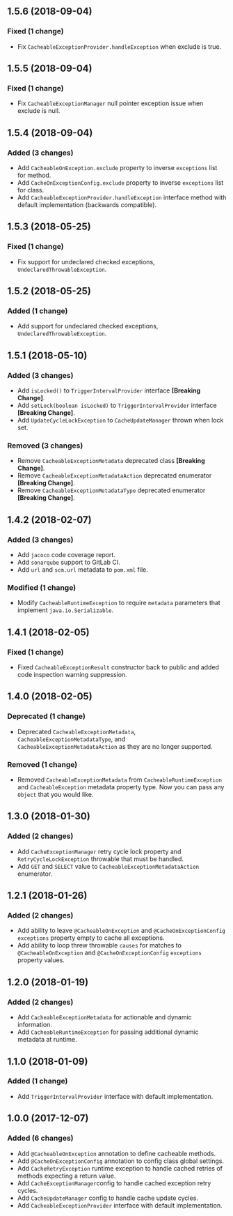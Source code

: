## 1.5.6 (2018-09-04)

### Fixed (1 change)

- Fix `CacheableExceptionProvider.handleException` when exclude is true.

## 1.5.5 (2018-09-04)

### Fixed (1 change)

- Fix `CacheableExceptionManager` null pointer exception issue when exclude is null.

## 1.5.4 (2018-09-04)

### Added (3 changes)

- Add `CacheableOnException.exclude` property to inverse `exceptions` list for method.
- Add `CacheOnExceptionConfig.exclude` property to inverse `exceptions` list for class.
- Add `CacheableExceptionProvider.handleException` interface method with default implementation (backwards compatible).

## 1.5.3 (2018-05-25)

### Fixed (1 change)

- Fix support for undeclared checked exceptions, `UndeclaredThrowableException`.

## 1.5.2 (2018-05-25)

### Added (1 change)

- Add support for undeclared checked exceptions, `UndeclaredThrowableException`.

## 1.5.1 (2018-05-10)

### Added (3 changes)

- Add `isLocked()` to `TriggerIntervalProvider` interface **[Breaking Change]**.
- Add `setLock(boolean isLocked)` to `TriggerIntervalProvider` interface **[Breaking Change]**.
- Add `UpdateCycleLockException` to `CacheUpdateManager` thrown when lock set.

### Removed (3 changes)

- Remove `CacheableExceptionMetadata` deprecated class **[Breaking Change]**.
- Remove `CacheableExceptionMetadataAction` deprecated enumerator **[Breaking Change]**.
- Remove `CacheableExceptionMetadataType` deprecated enumerator **[Breaking Change]**.

## 1.4.2 (2018-02-07)

### Added (3 changes)

- Add `jacoco` code coverage report.
- Add `sonarqube` support to GitLab CI.
- Add `url` and `scm.url` metadata to `pom.xml` file.

### Modified (1 change)

- Modify `CacheableRuntimeException` to require `metadata` parameters that implement `java.io.Serializable`.

## 1.4.1 (2018-02-05)

### Fixed (1 change)

- Fixed `CacheableExceptionResult` constructor back to public and added code inspection warning suppression.

## 1.4.0 (2018-02-05)

### Deprecated (1 change)

- Deprecated `CacheableExceptionMetadata`, `CacheableExceptionMetadataType`, and `CacheableExceptionMetadataAction` as they are no longer supported.

### Removed (1 change)

- Removed `CacheableExceptionMetadata` from `CacheableRuntimeException` and `CacheableException` metadata property type. Now you can pass any `Object` that you would like.

## 1.3.0 (2018-01-30)

### Added (2 changes)

- Add `CacheExceptionManager` retry cycle lock property and `RetryCycleLockException` throwable that must be handled.
- Add `GET` and `SELECT` value to `CacheableExceptionMetadataAction` enumerator.

## 1.2.1 (2018-01-26)

### Added (2 changes)

- Add ability to leave `@CacheableOnException` and `@CacheOnExceptionConfig` `exceptions` property empty to cache all exceptions.
- Add ability to loop threw throwable `causes` for matches to `@CacheableOnException` and `@CacheOnExceptionConfig` `exceptions` property values.

## 1.2.0 (2018-01-19)

### Added (2 changes)

- Add `CacheableExceptionMetadata` for actionable and dynamic information.
- Add `CacheableRuntimeException` for passing additional dynamic metadata at runtime.

## 1.1.0 (2018-01-09)

### Added (1 change)

- Add `TriggerIntervalProvider` interface with default implementation.

## 1.0.0 (2017-12-07)

### Added (6 changes)

- Add `@CacheableOnException` annotation to define cacheable methods.
- Add `@CacheOnExceptionConfig` annotation to config class global settings.
- Add `CacheRetryException` runtime exception to handle cached retries of methods expecting a return value.
- Add `CacheExceptionManager`config to handle cached exception retry cycles.
- Add `CacheUpdateManager` config to handle cache update cycles.
- Add `CacheableExceptionProvider` interface with default implementation.
